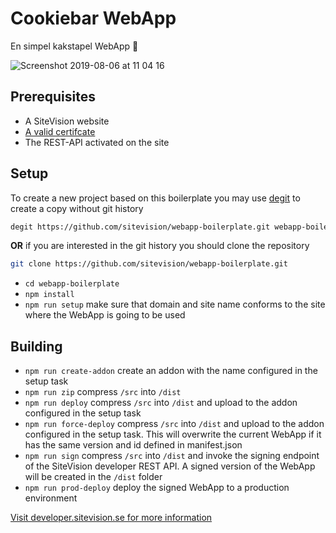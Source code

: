 # Cookiebar WebApp

En simpel kakstapel WebApp 💃

![Screenshot 2019-08-06 at 11 04 16](https://user-images.githubusercontent.com/15769980/62527747-0a305900-b83c-11e9-9b04-2369eb19d874.png)

## Prerequisites
* A SiteVision website
* [A valid certifcate](https://developer.sitevision.se/docs/webapps/deployment/certificates-and-signing)
* The REST-API activated on the site
## Setup
To create a new project based on this boilerplate you may use [degit](https://github.com/Rich-Harris/degit) to create a copy without git history
```bash
degit https://github.com/sitevision/webapp-boilerplate.git webapp-boilerplate
```
__OR__ if you are interested in the git history you should clone the repository
```bash
git clone https://github.com/sitevision/webapp-boilerplate.git
```
* `cd webapp-boilerplate`
* `npm install`
* `npm run setup` make sure that domain and site name conforms to the site where the WebApp is going to be used
## Building
* `npm run create-addon` create an addon with the name configured in the setup task
* `npm run zip` compress `/src` into `/dist`
* `npm run deploy` compress `/src` into `/dist` and upload to the addon configured in the setup task
* `npm run force-deploy` compress `/src` into `/dist` and upload to the addon configured in the setup task. This will overwrite the current WebApp if it has the same version and id defined in manifest.json
* `npm run sign` compress `/src` into `/dist` and invoke the signing endpoint of the SiteVision developer REST API. A signed version of the WebApp will be created in the `/dist` folder
* `npm run prod-deploy` deploy the signed WebApp to a production environment

[Visit developer.sitevision.se for more information](https://developer.sitevision.se)
